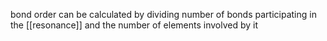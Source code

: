 

bond order can be calculated by dividing number of bonds participating in the [[resonance]] and the number of elements involved by it


